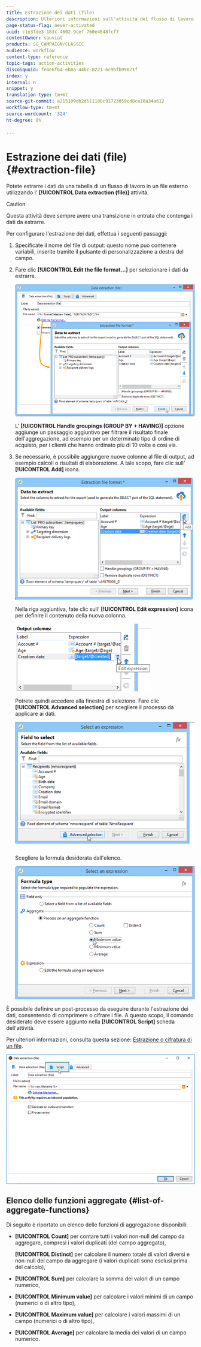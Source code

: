 ```yaml
---
title: Estrazione dei dati (file)
description: Ulteriori informazioni sull'attività del flusso di lavoro di estrazione dei dati (file).
page-status-flag: never-activated
uuid: c1e3fde3-183c-4602-9cef-760e4648fcf7
contentOwner: sauviat
products: SG_CAMPAIGN/CLASSIC
audience: workflow
content-type: reference
topic-tags: action-activities
discoiquuid: fe4e6f64-eb0a-44bc-8221-6c9bfb99871f
index: y
internal: n
snippet: y
translation-type: tm+mt
source-git-commit: a215109db2d511180c91723059cd8ca10a34a612
workflow-type: tm+mt
source-wordcount: '324'
ht-degree: 0%

---
```



# Estrazione dei dati (file){#extraction-file}

Potete estrarre i dati da una tabella di un flusso di lavoro in un file esterno utilizzando l&#39; **[!UICONTROL Data extraction (file)]** attività.

>[!CAUTION]
>
>Questa attività deve sempre avere una transizione in entrata che contenga i dati da estrarre.

Per configurare l&#39;estrazione dei dati, effettua i seguenti passaggi:

1. Specificate il nome del file di output: questo nome può contenere variabili, inserite tramite il pulsante di personalizzazione a destra del campo.
1. Fare clic **[!UICONTROL Edit the file format...]** per selezionare i dati da estrarre.

   ![](assets/s_advuser_extract_file_param.png)

   L&#39; **[!UICONTROL Handle groupings (GROUP BY + HAVING)]** opzione aggiunge un passaggio aggiuntivo per filtrare il risultato finale dell&#39;aggregazione, ad esempio per un determinato tipo di ordine di acquisto, per i clienti che hanno ordinato più di 10 volte e così via.

1. Se necessario, è possibile aggiungere nuove colonne al file di output, ad esempio calcoli o risultati di elaborazione. A tale scopo, fare clic sull&#39; **[!UICONTROL Add]** icona.

   ![](assets/s_advuser_extract_file_add_col.png)

   Nella riga aggiuntiva, fate clic sull’ **[!UICONTROL Edit expression]** icona per definire il contenuto della nuova colonna.

   ![](assets/s_advuser_extract_file_add_exp.png)

   Potrete quindi accedere alla finestra di selezione. Fare clic **[!UICONTROL Advanced selection]** per scegliere il processo da applicare ai dati.

   ![](assets/s_advuser_extract_file_advanced_selection.png)

   Scegliere la formula desiderata dall&#39;elenco.

   ![](assets/s_advuser_extract_file_agregate_values.png)

È possibile definire un post-processo da eseguire durante l&#39;estrazione dei dati, consentendo di comprimere o cifrare i file. A questo scopo, il comando desiderato deve essere aggiunto nella **[!UICONTROL Script]** scheda dell&#39;attività.

Per ulteriori informazioni, consulta questa sezione: [Estrazione o cifratura di un file](../../workflow/using/how-to-use-workflow-data.md#zipping-or-encrypting-a-file).

![](assets/postprocessing_dataextraction.png)

## Elenco delle funzioni aggregate {#list-of-aggregate-functions}

Di seguito è riportato un elenco delle funzioni di aggregazione disponibili:

* **[!UICONTROL Count]** per contare tutti i valori non-null del campo da aggregare, compresi i valori duplicati (del campo aggregato),

   **[!UICONTROL Distinct]** per calcolare il numero totale di valori diversi e non-null del campo da aggregare (i valori duplicati sono esclusi prima del calcolo),

* **[!UICONTROL Sum]** per calcolare la somma dei valori di un campo numerico,
* **[!UICONTROL Minimum value]** per calcolare i valori minimi di un campo (numerici o di altro tipo),
* **[!UICONTROL Maximum value]** per calcolare i valori massimi di un campo (numerici o di altro tipo),
* **[!UICONTROL Average]** per calcolare la media dei valori di un campo numerico.

